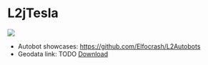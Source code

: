 # L2jTesla

[![](https://vistr.dev/badge?repo=elfocrash.l2jtesla&corners=square)](https://github.com/Elfocrash/L2jTesla)

- Autobot showcases: https://github.com/Elfocrash/L2Autobots
- Geodata link: TODO [Download](http://anothercrappyinterludeserver.com/files/geodata/)
